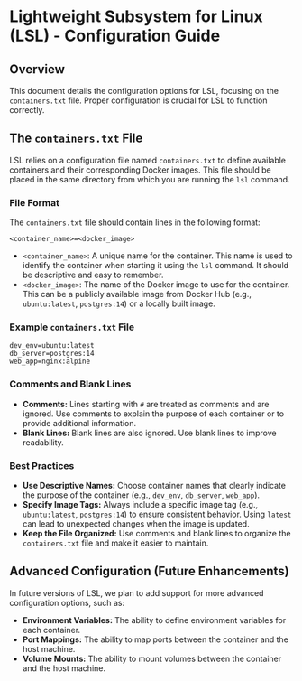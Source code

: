# Lightweight Subsystem for Linux (LSL) - Configuration Guide

## Overview

This document details the configuration options for LSL, focusing on the `containers.txt` file.  Proper configuration is crucial for LSL to function correctly.

## The `containers.txt` File

LSL relies on a configuration file named `containers.txt` to define available containers and their corresponding Docker images. This file should be placed in the same directory from which you are running the `lsl` command.

### File Format

The `containers.txt` file should contain lines in the following format:

```
<container_name>=<docker_image>
```

*   `<container_name>`: A unique name for the container.  This name is used to identify the container when starting it using the `lsl` command. It should be descriptive and easy to remember.
*   `<docker_image>`: The name of the Docker image to use for the container. This can be a publicly available image from Docker Hub (e.g., `ubuntu:latest`, `postgres:14`) or a locally built image.

### Example `containers.txt` File

```
dev_env=ubuntu:latest
db_server=postgres:14
web_app=nginx:alpine
```

### Comments and Blank Lines

*   **Comments:** Lines starting with `#` are treated as comments and are ignored.  Use comments to explain the purpose of each container or to provide additional information.
*   **Blank Lines:**  Blank lines are also ignored. Use blank lines to improve readability.

### Best Practices

*   **Use Descriptive Names:** Choose container names that clearly indicate the purpose of the container (e.g., `dev_env`, `db_server`, `web_app`).
*   **Specify Image Tags:**  Always include a specific image tag (e.g., `ubuntu:latest`, `postgres:14`) to ensure consistent behavior.  Using `latest` can lead to unexpected changes when the image is updated.
*   **Keep the File Organized:**  Use comments and blank lines to organize the `containers.txt` file and make it easier to maintain.

## Advanced Configuration (Future Enhancements)

In future versions of LSL, we plan to add support for more advanced configuration options, such as:

*   **Environment Variables:**  The ability to define environment variables for each container.
*   **Port Mappings:**  The ability to map ports between the container and the host machine.
*   **Volume Mounts:**  The ability to mount volumes between the container and the host machine.
